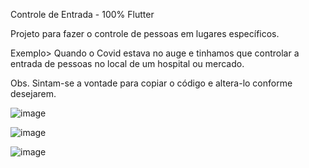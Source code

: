 Controle de Entrada - 100% Flutter

Projeto para fazer o controle de pessoas em lugares específicos.

Exemplo> Quando o Covid estava no auge e tinhamos que controlar a entrada de pessoas no local de um hospital ou mercado.

Obs. Sintam-se a vontade para copiar o código e altera-lo conforme desejarem.

![image](https://user-images.githubusercontent.com/124528062/216841797-43fe5d42-eca3-45f0-977c-890772cec66d.png)

![image](https://user-images.githubusercontent.com/124528062/216841812-fb24e7dc-8131-4185-8e8b-1cacb09cfe0f.png)

![image](https://user-images.githubusercontent.com/124528062/216841822-8d904650-d811-408c-8c05-147426d9e346.png)
